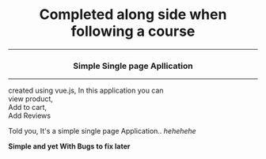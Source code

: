 
<h1 align="center"> Completed along side when following a course</h1>
<hr>
<h3  align="center"> Simple Single page Apllication</h3>
<hr>

<p>
  created using vue.js,
  In this application you can <br>view product,
  <br>Add to cart,
  <br>Add Reviews
</p>

<p>
  Told you, It's a simple single page Application.. <i>hehehehe</i>
</p>
<strong> Simple and yet With Bugs to fix later</strong>

